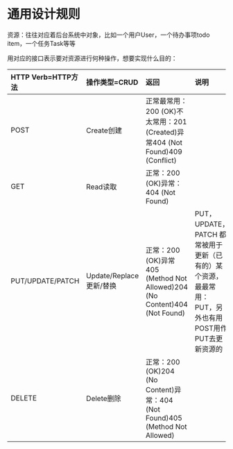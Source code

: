 # 通用设计规则

资源：往往对应着后台系统中对象，比如一个用户User，一个待办事项todo item，一个任务Task等等

用对应的接口表示要对资源进行何种操作，想要实现什么目的：

| HTTP Verb=HTTP方法 | 操作类型=CRUD | 返回 | 说明 | 举例 |
| :--- | :--- | :--- | :--- | :--- |
| POST | Create创建 | 正常最常用：200 \(OK\)不太常用：201 \(Created\)异常404 \(Not Found\)409 \(Conflict\) |   | POST[http://www.example.com/customers](http://www.example.com/customers)POST[http://www.example.com/customers/12345/orders](http://www.example.com/customers/12345/orders) |
| GET | Read读取 | 正常：200 \(OK\)异常：404 \(Not Found\) |   | GET[http://www.example.com/customers/12345](http://www.example.com/customers/12345)GET[http://www.example.com/customers/12345/orders](http://www.example.com/customers/12345/orders)GET[http://www.example.com/buckets/sample](http://www.example.com/buckets/sample) |
| PUT/UPDATE/PATCH | Update/Replace更新/替换 | 正常：200 \(OK\)异常405 \(Method Not Allowed\)204 \(No Content\)404 \(Not Found\) | PUT，UPDATE，PATCH 都常被用于 更新（已有的）某个资源，最最常用：PUT，另外也有用POST用作PUT去更新资源的 | PUT[http://www.example.com/customers/12345](http://www.example.com/customers/12345)PUT[http://www.example.com/customers/12345/orders/98765](http://www.example.com/customers/12345/orders/98765)PUT[http://www.example.com/buckets/secret\_stuff](http://www.example.com/buckets/secret_stuff) |
| DELETE | Delete删除 | 正常：200 \(OK\)204 \(No Content\)异常：404 \(Not Found\)405 \(Method Not Allowed\) |   | DELETE[http://www.example.com/customers/12345](http://www.example.com/customers/12345)DELETE[http://www.example.com/customers/12345/orders](http://www.example.com/customers/12345/orders)DELETE[http://www.example.com/bucket/sample](http://www.example.com/bucket/sample) |






